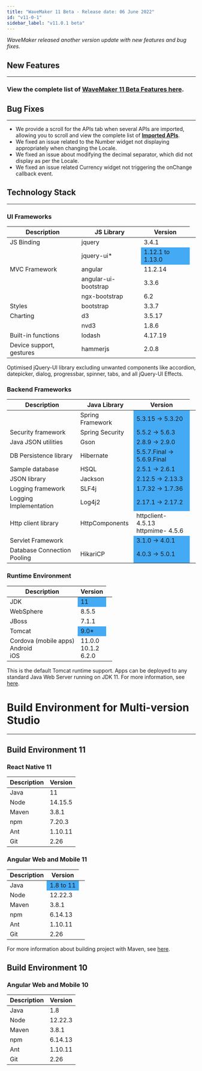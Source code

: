 ```yaml
---
title: "WaveMaker 11 Beta - Release date: 06 June 2022"
id: "v11-0-1"
sidebar_label: "v11.0.1 beta"
---
```

*WaveMaker released another version update with new features and bug fixes.*

## New Features
---

### View the complete list of [WaveMaker 11 Beta Features here](/learn/app-development/wavemaker-overview/wavemaker-11-beta).

## Bug Fixes
---

- We provide a scroll for the APIs tab when several APIs are imported, allowing you to scroll and view the complete list of **[Imported APIs](/learn/app-development/services/api-designer/import-rest-apis-swagger#importing-swagger)**.
- We fixed an issue related to the Number widget not displaying appropriately when changing the Locale. 
- We fixed an issue about modifying the decimal separator, which did not display as per the Locale. 
- We fixed an issue related Currency widget not triggering the onChange callback event.

## Technology Stack

---

### UI Frameworks

| Description | JS Library | Version |
| --- | --- | --- |
| JS Binding | jquery | 3.4.1 |
|  | jquery-ui* <td bgcolor="#44aaf4"> 1.12.1 to 1.13.0</td>|
| MVC Framework | angular| 11.2.14 |
|  | angular-ui-bootstrap | 3.3.6 |
|  | ngx-bootstrap | 6.2 |
| Styles | bootstrap | 3.3.7 |
| Charting | d3 | 3.5.17 |
|  | nvd3 | 1.8.6 |
| Built-in functions | lodash | 4.17.19|
| Device support, gestures | hammerjs | 2.0.8 |

Optimised jQuery-UI library excluding unwanted components like accordion, datepicker, dialog, progressbar, spinner, tabs, and all jQuery-UI Effects.

### Backend Frameworks

| Description | Java Library | Version |
| --- | --- | --- |
|  | Spring Framework  <td bgcolor="#44aaf4"> 5.3.15 -> 5.3.20</td>|
| Security framework | Spring Security  <td bgcolor="#44aaf4"> 5.5.2 -> 5.6.3</td>|
| Java JSON utilities | Gson  <td bgcolor="#44aaf4"> 2.8.9 -> 2.9.0</td>|
| DB Persistence library | Hibernate <td bgcolor="#44aaf4"> 5.5.7.Final -> 5.6.9.Final</td>|
| Sample database | HSQL <td bgcolor="#44aaf4"> 2.5.1 -> 2.6.1</td>|
| JSON library | Jackson  <td bgcolor="#44aaf4">  2.12.5 -> 2.13.3</td>|
| Logging framework | SLF4j  <td bgcolor="#44aaf4"> 1.7.32 -> 1.7.36 </td>|
| Logging Implementation | Log4j2  <td bgcolor="#44aaf4"> 2.17.1 -> 2.17.2 </td>|
| Http client library | HttpComponents | httpclient- 4.5.13 <br/> httpmime- 4.5.6|
| Servlet Framework |  <td bgcolor="#44aaf4"> 3.1.0 -> 4.0.1 </td>|
|Database Connection Pooling | HikariCP <td bgcolor="#44aaf4"> 4.0.3 -> 5.0.1 </td>|

### Runtime Environment

| Description | Version |
| --- | --- |
| JDK <td bgcolor="#44aaf4"> 11 </td>|
| WebSphere | 8.5.5 |
| JBoss | 7.1.1 |
| Tomcat <td bgcolor="#44aaf4"> 9.0* </td>|
| Cordova (mobile apps) <br/> Android <br/> iOS |11.0.0 <br/> 10.1.2  <br/> 6.2.0 |

This is the default Tomcat runtime support. Apps can be deployed to any standard Java Web Server running on JDK 11. For more information, see [here](/learn/app-development/deployment/deployment-web-server).

# Build Environment for Multi-version Studio
---

## Build Environment 11 

### React Native 11

|Description|	Version|
|---|---|
|Java |11 |
|Node | 14.15.5|
|Maven|	3.8.1|
|npm |7.20.3|
|Ant|	1.10.11|
|Git|	2.26| 

### Angular Web and Mobile 11

|Description|	Version|
|---|---|
|Java <td bgcolor="#44aaf4"> 1.8 to 11 </td>|
|Node | 12.22.3|
|Maven|	3.8.1|
|npm |	6.14.13|
|Ant|	1.10.11|
|Git|	2.26| 

For more information about building project with Maven, see [here](/learn/app-development/deployment/building-with-maven).

## Build Environment 10

### Angular Web and Mobile 10

|Description|	Version|
|---|---|
|Java |1.8 |
|Node | 12.22.3|
|Maven|	3.8.1|
|npm |	6.14.13|
|Ant|	1.10.11|
|Git|	2.26| 